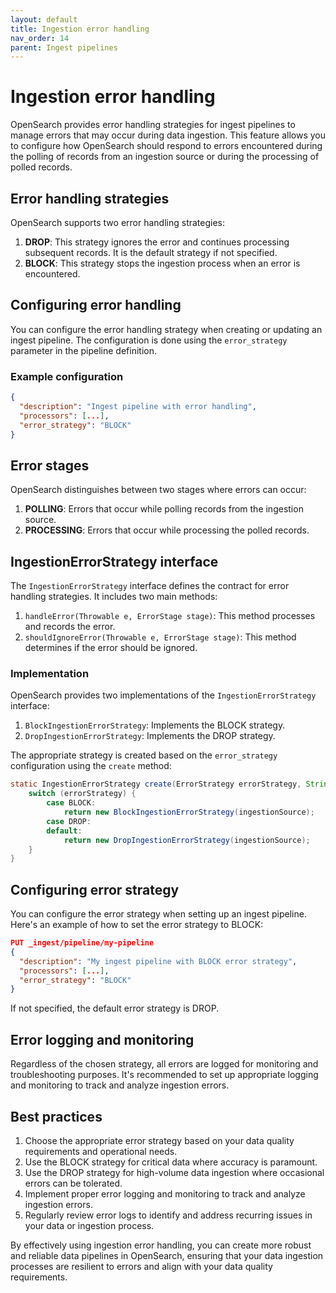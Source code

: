 ```yaml
---
layout: default
title: Ingestion error handling
nav_order: 14
parent: Ingest pipelines
---
```


# Ingestion error handling

OpenSearch provides error handling strategies for ingest pipelines to manage errors that may occur during data ingestion. This feature allows you to configure how OpenSearch should respond to errors encountered during the polling of records from an ingestion source or during the processing of polled records.

## Error handling strategies

OpenSearch supports two error handling strategies:

1. **DROP**: This strategy ignores the error and continues processing subsequent records. It is the default strategy if not specified.
2. **BLOCK**: This strategy stops the ingestion process when an error is encountered.

## Configuring error handling

You can configure the error handling strategy when creating or updating an ingest pipeline. The configuration is done using the `error_strategy` parameter in the pipeline definition.

### Example configuration

```json
{
  "description": "Ingest pipeline with error handling",
  "processors": [...],
  "error_strategy": "BLOCK"
}
```

## Error stages

OpenSearch distinguishes between two stages where errors can occur:

1. **POLLING**: Errors that occur while polling records from the ingestion source.
2. **PROCESSING**: Errors that occur while processing the polled records.

## IngestionErrorStrategy interface

The `IngestionErrorStrategy` interface defines the contract for error handling strategies. It includes two main methods:

1. `handleError(Throwable e, ErrorStage stage)`: This method processes and records the error.
2. `shouldIgnoreError(Throwable e, ErrorStage stage)`: This method determines if the error should be ignored.

### Implementation

OpenSearch provides two implementations of the `IngestionErrorStrategy` interface:

1. `BlockIngestionErrorStrategy`: Implements the BLOCK strategy.
2. `DropIngestionErrorStrategy`: Implements the DROP strategy.

The appropriate strategy is created based on the `error_strategy` configuration using the `create` method:

```java
static IngestionErrorStrategy create(ErrorStrategy errorStrategy, String ingestionSource) {
    switch (errorStrategy) {
        case BLOCK:
            return new BlockIngestionErrorStrategy(ingestionSource);
        case DROP:
        default:
            return new DropIngestionErrorStrategy(ingestionSource);
    }
}
```

## Configuring error strategy

You can configure the error strategy when setting up an ingest pipeline. Here's an example of how to set the error strategy to BLOCK:

```json
PUT _ingest/pipeline/my-pipeline
{
  "description": "My ingest pipeline with BLOCK error strategy",
  "processors": [...],
  "error_strategy": "BLOCK"
}
```

If not specified, the default error strategy is DROP.

## Error logging and monitoring

Regardless of the chosen strategy, all errors are logged for monitoring and troubleshooting purposes. It's recommended to set up appropriate logging and monitoring to track and analyze ingestion errors.

## Best practices

1. Choose the appropriate error strategy based on your data quality requirements and operational needs.
2. Use the BLOCK strategy for critical data where accuracy is paramount.
3. Use the DROP strategy for high-volume data ingestion where occasional errors can be tolerated.
4. Implement proper error logging and monitoring to track and analyze ingestion errors.
5. Regularly review error logs to identify and address recurring issues in your data or ingestion process.

By effectively using ingestion error handling, you can create more robust and reliable data pipelines in OpenSearch, ensuring that your data ingestion processes are resilient to errors and align with your data quality requirements.